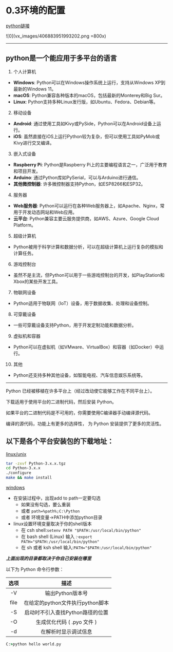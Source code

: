 # 0.3环境的配置
[python链接](https://www.python.org/)

![0](vx_images/406883951993202.png =800x)

---

## **python是一个能应用于多平台的语言**

1. 个人计算机

- **Windows**: Python可以在Windows操作系统上运行，支持从Windows XP到最新的Windows 11。
- **macOS**: Python兼容各种版本的macOS，包括最新的Monterey和Big Sur。
- **Linux**: Python支持多种Linux发行版，如Ubuntu、Fedora、Debian等。

2. 移动设备

- **Android**: 通过使用工具如Kivy或PySide，Python可以在Android设备上运行。
- **iOS**: 虽然直接在iOS上运行Python较为复杂，但可以使用工具如PyMob或Kivy进行交叉编译。

3. 嵌入式设备

- **Raspberry Pi**: Python是Raspberry Pi上的主要编程语言之一，广泛用于教育和项目开发。
- **Arduino**: 通过Python库如PySerial，可以与Arduino进行通信。
- **其他微控制器**: 许多微控制器支持Python，如ESP8266和ESP32。

4. 服务器

- **Web服务器**: Python可以运行在各种Web服务器上，如Apache、Nginx，常用于开发动态网站和Web应用。
- **云平台**: Python兼容主要云服务提供商，如AWS、Azure、Google Cloud Platform。

5. 超级计算机

- Python被用于科学计算和数据分析，可以在超级计算机上运行复杂的模拟和计算任务。

6. 游戏控制台

- 虽然不是主流，但Python可以用于一些游戏控制台的开发，如PlayStation和Xbox的某些开发工具。

7. 物联网设备

- Python适用于物联网（IoT）设备，用于数据收集、处理和设备控制。

8. 可穿戴设备

- 一些可穿戴设备支持Python，用于开发定制功能和数据分析。

9. 虚拟机和容器

- Python可以在虚拟机（如VMware、VirtualBox）和容器（如Docker）中运行。

10. 其他

- Python还支持多种其他设备，如智能电视、汽车信息娱乐系统等。

---

Python 已经被移植在许多平台上（经过改动使它能够工作在不同平台上）。

下载适用于使用平台的二进制代码，然后安装 Python。

如果平台的二进制代码是不可用的，你需要使用C编译器手动编译源代码。

编译的源代码，功能上有更多的选择性， 为 Python 安装提供了更多的灵活性。

## 以下是各个平台安装包的下载地址：
[linux/unix](https://www.python.org/downloads/source/)

```bash
tar -zxvf Python-3.x.x.tgz
cd Python-3.x.x
./configure
make && make install
```

[windows](https://www.python.org/downloads/windows/)

* 在安装过程中，出现add to path一定要勾选
    * 如果没有勾选，要么重装
    * 或者 `path=%path%;C:\Python`
    * 或者 环境变量→PATH中添加python目录
* linux设置环境变量取决于你的shell版本
    * 在 csh shell:`setenv PATH "$PATH:/usr/local/bin/python"`
    * 在 bash shell (Linux) 输入 :·`export PATH="$PATH:/usr/local/bin/python" `
    * 在 sh 或者 ksh shell 输入:`PATH="$PATH:/usr/local/bin/python" `

***上面出现的目录都取决于你自己安装在哪里***

以下为 Python 命令行参数：

| 选项   |  描述   |
| :----: | :----: |
| -V | 输出Python版本号 |
| file | 在给定的python文件执行python脚本 |
| -S  | 启动时不引入查找Python路径的位置  |
| -O | 生成优化代码 ( .pyo 文件 )              |
| -d | 在解析时显示调试信息         |

```cmd
C:>python hello world.py
```
